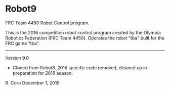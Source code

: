 # Robot9
FRC Team 4450 Robot Control program.

This is the 2016 competition robot control program created by the Olympia Robotics Federation (FRC Team 4450).
Operates the robot "tba" built for the FRC game "tba".
***************************************************************************************************************
Version 9.0

*    Cloned from Robot8. 2015 specific code removed, cleaned up in preparation for 2016 season.

R. Corn
December 1, 2015
